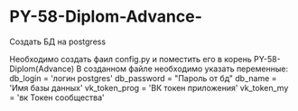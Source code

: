 # PY-58-Diplom-Advance-
Создать БД на postgress


Необходимо создать фаил config.py и поместить его в корень PY-58-Diplom(Advance)
В созданном файле необходимо указать переменные:
    db_login = 'логин postgres'
    db_password = "Пароль от бд"
    db_name = 'Имя базы данных'
    vk_token_prog = 'ВК токен приложения'
    vk_token_my = 'вк Токен сообщества'